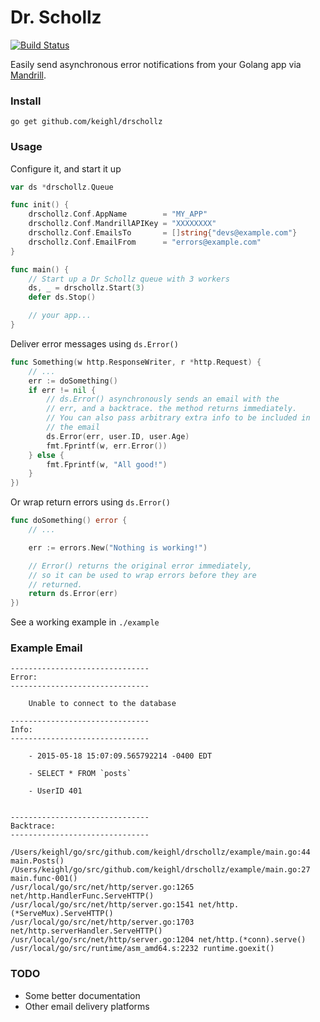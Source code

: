 # Dr. Schollz

[![Build Status](https://travis-ci.org/keighl/drschollz.svg)](https://travis-ci.org/keighl/drschollz)

Easily send asynchronous error notifications from your Golang app via [Mandrill](http://mandrillapp.com).

### Install

    go get github.com/keighl/drschollz

### Usage

Configure it, and start it up

```go
var ds *drschollz.Queue

func init() {
    drschollz.Conf.AppName        = "MY_APP"
    drschollz.Conf.MandrillAPIKey = "XXXXXXXX"
    drschollz.Conf.EmailsTo       = []string{"devs@example.com"}
    drschollz.Conf.EmailFrom      = "errors@example.com"
}

func main() {
    // Start up a Dr Schollz queue with 3 workers
    ds, _ = drschollz.Start(3)
    defer ds.Stop()

    // your app...
}
```

Deliver error messages using `ds.Error()`

```go
func Something(w http.ResponseWriter, r *http.Request) {
    // ...
    err := doSomething()
    if err != nil {
        // ds.Error() asynchronously sends an email with the
        // err, and a backtrace. the method returns immediately.
        // You can also pass arbitrary extra info to be included in
        // the email
        ds.Error(err, user.ID, user.Age)
        fmt.Fprintf(w, err.Error())
    } else {
        fmt.Fprintf(w, "All good!")
    }
})
```

Or wrap return errors using `ds.Error()`

```go
func doSomething() error {
    // ...

    err := errors.New("Nothing is working!")

    // Error() returns the original error immediately,
    // so it can be used to wrap errors before they are
    // returned.
    return ds.Error(err)
})
```

See a working example in `./example`

### Example Email

```
-------------------------------
Error:
-------------------------------

    Unable to connect to the database

-------------------------------
Info:
-------------------------------

    - 2015-05-18 15:07:09.565792214 -0400 EDT

    - SELECT * FROM `posts`

    - UserID 401


-------------------------------
Backtrace:
-------------------------------

/Users/keighl/go/src/github.com/keighl/drschollz/example/main.go:44 main.Posts()
/Users/keighl/go/src/github.com/keighl/drschollz/example/main.go:27 main.func·001()
/usr/local/go/src/net/http/server.go:1265 net/http.HandlerFunc.ServeHTTP()
/usr/local/go/src/net/http/server.go:1541 net/http.(*ServeMux).ServeHTTP()
/usr/local/go/src/net/http/server.go:1703 net/http.serverHandler.ServeHTTP()
/usr/local/go/src/net/http/server.go:1204 net/http.(*conn).serve()
/usr/local/go/src/runtime/asm_amd64.s:2232 runtime.goexit()
```

### TODO

- Some better documentation
- Other email delivery platforms

